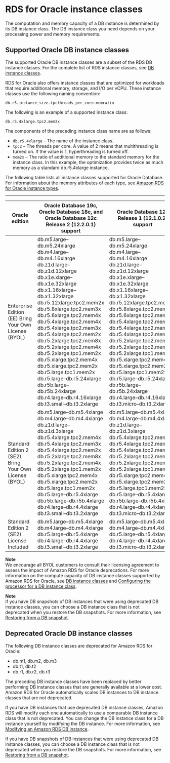 # RDS for Oracle instance classes<a name="Oracle.Concepts.InstanceClasses"></a>

The computation and memory capacity of a DB instance is determined by its DB instance class\. The DB instance class you need depends on your processing power and memory requirements\.



## Supported Oracle DB instance classes<a name="Oracle.Concepts.InstanceClasses.Supported"></a>

The supported Oracle DB instance classes are a subset of the RDS DB instance classes\. For the complete list of RDS instance classes, see [DB instance classes](Concepts.DBInstanceClass.md)\.

RDS for Oracle also offers instance classes that are optimized for workloads that require additional memory, storage, and I/O per vCPU\. These instance classes use the following naming convention:

```
db.r5.instance_size.tpcthreads_per_core.memratio
```

The following is an example of a supported instance class:

```
db.r5.4xlarge.tpc2.mem2x
```

The components of the preceding instance class name are as follows:
+ `db.r5.4xlarge` – The name of the instance class\.
+ `tpc2` – The threads per core\. A value of 2 means that multithreading is turned on\. If the value is 1, hyperthreading is turned off\. 
+ `mem2x` – The ratio of additional memory to the standard memory for the instance class\. In this example, the optimization provides twice as much memory as a standard db\.r5\.4xlarge instance\. 

The following table lists all instance classes supported for Oracle Database\. For information about the memory attributes of each type, see [Amazon RDS for Oracle instance types](http://aws.amazon.com/https://aws.amazon.com/rds/oracle/instance-types/)\.


****  

| Oracle edition | Oracle Database 19c, Oracle Database 18c, and Oracle Database 12c Release 2 \(12\.2\.0\.1\) support | Oracle Database 12c Release 1 \(12\.1\.0\.2\) support | 
| --- | --- | --- | 
|  Enterprise Edition \(EE\) Bring Your Own License \(BYOL\)  |  db\.m5\.large–db\.m5\.24xlarge db\.m4\.large–db\.m4\.16xlarge db\.z1d\.large–db\.z1d\.12xlarge db\.x1e\.xlarge–db\.x1e\.32xlarge db\.x1\.16xlarge–db\.x1\.32xlarge db\.r5\.12xlarge\.tpc2\.mem2x db\.r5\.8xlarge\.tpc2\.mem3x db\.r5\.6xlarge\.tpc2\.mem4x db\.r5\.4xlarge\.tpc2\.mem4x db\.r5\.4xlarge\.tpc2\.mem3x db\.r5\.4xlarge\.tpc2\.mem2x db\.r5\.2xlarge\.tpc2\.mem8x db\.r5\.2xlarge\.tpc2\.mem4x db\.r5\.2xlarge\.tpc1\.mem2x db\.r5\.xlarge\.tpc2\.mem4x db\.r5\.xlarge\.tpc2\.mem2x db\.r5\.large\.tpc1\.mem2x db\.r5\.large–db\.r5\.24xlarge db\.r5b\.large–db\.r5b\.24xlarge db\.r4\.large–db\.r4\.16xlarge db\.t3\.small–db\.t3\.2xlarge  |  db\.m5\.large–db\.m5\.24xlarge db\.m4\.large–db\.m4\.16xlarge db\.z1d\.large–db\.z1d\.12xlarge db\.x1e\.xlarge–db\.x1e\.32xlarge db\.x1\.16xlarge–db\.x1\.32xlarge db\.r5\.12xlarge\.tpc2\.mem2x db\.r5\.8xlarge\.tpc2\.mem3x db\.r5\.6xlarge\.tpc2\.mem4x db\.r5\.4xlarge\.tpc2\.mem4x db\.r5\.4xlarge\.tpc2\.mem3x db\.r5\.4xlarge\.tpc2\.mem2x db\.r5\.2xlarge\.tpc2\.mem8x db\.r5\.2xlarge\.tpc2\.mem4x db\.r5\.2xlarge\.tpc1\.mem2x db\.r5\.xlarge\.tpc2\.mem4x db\.r5\.xlarge\.tpc2\.mem2x db\.r5\.large\.tpc1\.mem2x db\.r5\.large–db\.r5\.24xlarge db\.r5b\.large–db\.r5b\.24xlarge db\.r4\.large–db\.r4\.16xlarge db\.t3\.micro–db\.t3\.2xlarge  | 
|  Standard Edition 2 \(SE2\) Bring Your Own License \(BYOL\)  |  db\.m5\.large–db\.m5\.4xlarge db\.m4\.large–db\.m4\.4xlarge db\.z1d\.large–db\.z1d\.3xlarge db\.r5\.4xlarge\.tpc2\.mem4x db\.r5\.4xlarge\.tpc2\.mem3x db\.r5\.4xlarge\.tpc2\.mem2x db\.r5\.2xlarge\.tpc2\.mem8x db\.r5\.2xlarge\.tpc2\.mem4x db\.r5\.2xlarge\.tpc1\.mem2x db\.r5\.xlarge\.tpc2\.mem4x db\.r5\.xlarge\.tpc2\.mem2x db\.r5\.large\.tpc1\.mem2x db\.r5\.large–db\.r5\.4xlarge db\.r5b\.large–db\.r5b\.4xlarge db\.r4\.large–db\.r4\.4xlarge db\.t3\.small–db\.t3\.2xlarge  |  db\.m5\.large–db\.m5\.4xlarge db\.m4\.large–db\.m4\.4xlarge db\.z1d\.large–db\.z1d\.3xlarge db\.r5\.4xlarge\.tpc2\.mem4x db\.r5\.4xlarge\.tpc2\.mem3x db\.r5\.4xlarge\.tpc2\.mem2x db\.r5\.2xlarge\.tpc2\.mem8x db\.r5\.2xlarge\.tpc2\.mem4x db\.r5\.2xlarge\.tpc1\.mem2x db\.r5\.xlarge\.tpc2\.mem4x db\.r5\.xlarge\.tpc2\.mem2x db\.r5\.large\.tpc1\.mem2x db\.r5\.large–db\.r5\.4xlarge db\.r5b\.large–db\.r5b\.4xlarge db\.r4\.large–db\.r4\.4xlarge db\.t3\.micro–db\.t3\.2xlarge  | 
|  Standard Edition 2 \(SE2\) License Included  |  db\.m5\.large–db\.m5\.4xlarge db\.m4\.large–db\.m4\.4xlarge db\.r5\.large–db\.r5\.4xlarge db\.r4\.large–db\.r4\.4xlarge db\.t3\.small–db\.t3\.2xlarge  |  db\.m5\.large–db\.m5\.4xlarge db\.m4\.large–db\.m4\.4xlarge db\.r5\.large–db\.r5\.4xlarge db\.r4\.large–db\.r4\.4xlarge db\.t3\.micro–db\.t3\.2xlarge  | 

**Note**  
We encourage all BYOL customers to consult their licensing agreement to assess the impact of Amazon RDS for Oracle deprecations\. For more information on the compute capacity of DB instance classes supported by Amazon RDS for Oracle, see [DB instance classes](Concepts.DBInstanceClass.md) and [Configuring the processor for a DB instance class](Concepts.DBInstanceClass.md#USER_ConfigureProcessor)\.

**Note**  
If you have DB snapshots of DB instances that were using deprecated DB instance classes, you can choose a DB instance class that is not deprecated when you restore the DB snapshots\. For more information, see [Restoring from a DB snapshot](USER_RestoreFromSnapshot.md)\.

## Deprecated Oracle DB instance classes<a name="Oracle.Concepts.InstanceClasses.Deprecated"></a>

The following DB instance classes are deprecated for Amazon RDS for Oracle:
+ db\.m1, db\.m2, db\.m3
+ db\.t1, db\.t2
+ db\.r1, db\.r2, db\.r3

The preceding DB instance classes have been replaced by better performing DB instance classes that are generally available at a lower cost\. Amazon RDS for Oracle automatically scales DB instances to DB instance classes that are not deprecated\. 

If you have DB instances that use deprecated DB instance classes, Amazon RDS will modify each one automatically to use a comparable DB instance class that is not deprecated\. You can change the DB instance class for a DB instance yourself by modifying the DB instance\. For more information, see [Modifying an Amazon RDS DB instance](Overview.DBInstance.Modifying.md)\. 

If you have DB snapshots of DB instances that were using deprecated DB instance classes, you can choose a DB instance class that is not deprecated when you restore the DB snapshots\. For more information, see [Restoring from a DB snapshot](USER_RestoreFromSnapshot.md)\.
